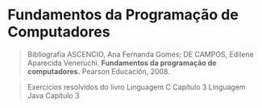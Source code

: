 # Fundamentos da Programação de Computadores

> Bibliografia
> ASCENCIO, Ana Fernanda Gomes; DE CAMPOS, Edilene Aparecida Veneruchi. <strong>Fundamentos da programação de computadores.</strong> Pearson Educación, 2008.

> Exercícios resolvidos do livro
> Linguagem C
>   Capítulo 3
> Linguagem Java
>   Capítulo 3
